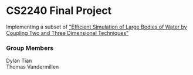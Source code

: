 # CS2240 Final Project
Implementing a subset of ["Efficient Simulation of Large Bodies of Water by Coupling Two and Three Dimensional Techniques"](https://graphics.pixar.com/library/TwoDThreeDWaterSim/paper.pdf)

### Group Members
Dylan Tian  
Thomas Vandermillen
